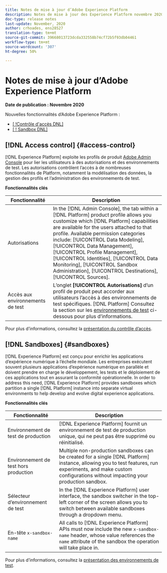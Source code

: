 ```yaml
---
title: Notes de mise à jour d’Adobe Experience Platform
description: Notes de mise à jour des Experience Platform novembre 2020
doc-type: release notes
last-update: November, 2020
author: crhoades, ens28527
translation-type: tm+mt
source-git-commit: 39668013723dcda332558b74cf72b5f93db04461
workflow-type: tm+mt
source-wordcount: '307'
ht-degree: 50%

---
```



# Notes de mise à jour d’Adobe Experience Platform

**Date de publication : Novembre 2020**

Nouvelles fonctionnalités d’Adobe Experience Platform :

- [[ !Contrôle d&#39;accès DNL]](#access-control)
- [[ ! Sandbox DNL]](#sandboxes)

## [!DNL Access control] {#access-control}

[!DNL Experience Platform] exploite les profils de produit [Adobe Admin Console](https://adminconsole.adobe.com) pour lier les utilisateurs à des autorisations et des environnements de test. Les autorisations contrôlent l’accès à de nombreuses fonctionnalités de Platform, notamment la modélisation des données, la gestion des profils et l’administration des environnements de test.

**Fonctionnalités clés**

| Fonctionnalité | Description |
|--- | ---|
| Autorisations | In the [!DNL Admin Console], the  tab within a [!DNL Platform] product profile allows you customize which [!DNL Platform] capabilities are available for the users attached to that profile. Available permission categories include: [!UICONTROL Data Modeling], [!UICONTROL Data Management], [!UICONTROL Profile Management], [!UICONTROL Identities], [!UICONTROL Data Monitoring], [!UICONTROL Sandbox Administration], [!UICONTROL Destinations], [!UICONTROL Sources]. |
| Accès aux environnements de test | L’onglet **[!UICONTROL Autorisations]** d’un profil de produit peut accorder aux utilisateurs l’accès à des environnements de test spécifiques. [!DNL Platform] Consultez la section sur les [environnements de test](#sandboxes) ci-dessous pour plus d’informations. |

Pour plus d’informations, consultez la [présentation du contrôle d’accès](../../access-control/home.md).

## [!DNL Sandboxes] {#sandboxes}

[!DNL Experience Platform] est conçu pour enrichir les applications d’expérience numérique à l’échelle mondiale. Les entreprises exécutent souvent plusieurs applications d’expérience numérique en parallèle et doivent prendre en charge le développement, les tests et le déploiement de ces applications tout en assurant la conformité opérationnelle. In order to address this need, [!DNL Experience Platform] provides sandboxes which partition a single [!DNL Platform] instance into separate virtual environments to help develop and evolve digital experience applications.

**Fonctionnalités clés**

| Fonctionnalité | Description |
|--- | ---|
| Environnement de test de production | [!DNL Experience Platform] fournit un environnement de test de production unique, qui ne peut pas être supprimé ou réinitialisé. |
| Environnement de test hors production | Multiple non-production sandboxes can be created for a single [!DNL Platform] instance, allowing you to test features, run experiments, and make custom configurations without impacting your production sandbox. |
| Sélecteur d’environnement de test | In the [!DNL Experience Platform] user interface, the sandbox switcher in the top-left corner of the screen allows you to switch between available sandboxes through a dropdown menu. |
| En-tête `x-sandbox-name` | All calls to [!DNL Experience Platform] APIs must now include the new `x-sandbox-name` header, whose value references the `name` attribute of the sandbox the operation will take place in. |

Pour plus d’informations, consultez la [présentation des environnements de test](../../sandboxes/home.md).